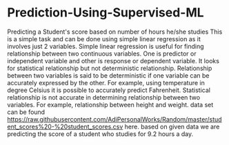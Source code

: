 # Prediction-Using-Supervised-ML
Predicting a Student's score based on number of hours he/she studies
This is a simple task and can be done using simple linear regression as it involves just 2 variables.
Simple linear regression is useful for finding relationship between two continuous variables. One is predictor or independent variable and other is response or dependent variable. It looks for statistical relationship but not deterministic relationship. Relationship between two variables is said to be deterministic if one variable can be accurately expressed by the other. For example, using temperature in degree Celsius it is possible to accurately predict Fahrenheit. Statistical relationship is not accurate in determining relationship between two variables. For example, relationship between height and weight.
data set can be found https://raw.githubusercontent.com/AdiPersonalWorks/Random/master/student_scores%20-%20student_scores.csv here.
based on given data we are predicting the score of a student who studies for 9.2 hours a day.
